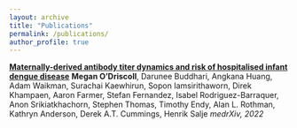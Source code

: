 ```yaml
---
layout: archive
title: "Publications"
permalink: /publications/
author_profile: true
---
```


[**Maternally-derived antibody titer dynamics and risk of hospitalised infant dengue disease**](https://www.medrxiv.org/content/10.1101/2022.11.18.22282500v1)
**Megan O’Driscoll**, Darunee Buddhari, Angkana Huang, Adam Waikman, Surachai Kaewhirun, Sopon Iamsirithaworn, Direk Khampaen, Aaron Farmer, Stefan Fernandez, Isabel Rodriguez-Barraquer, Anon Srikiatkhachorn, Stephen Thomas, Timothy Endy, Alan L. Rothman, Kathryn Anderson, Derek A.T. Cummings, Henrik Salje
*medrXiv, 2022*
